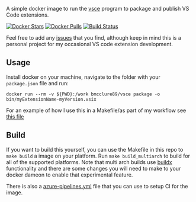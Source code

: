 A simple docker image to run the [vsce](https://code.visualstudio.com/api/working-with-extensions/publishing-extension) program to package and publish VS Code extensions. 

[![Docker Stars](https://img.shields.io/docker/stars/bmcclure89/vsce.svg?style=flat-square)](https://hub.docker.com/r/bmcclure89/vsce/) [![Docker Pulls](https://img.shields.io/docker/pulls/bmcclure89/vsce.svg?style=flat-square)](https://hub.docker.com/r/bmcclure89/vsce/) [![Build Status](https://dev.azure.com/brandonmcclure89/vsce/_apis/build/status/brandonmcclure.vsce?branchName=main)](https://dev.azure.com/brandonmcclure89/vsce/_build/latest?definitionId=13&branchName=main)

Feel free to add any [issues](https://github.com/brandonmcclure/vsce/issues) that you find, although keep in mind this is a personal project for my occasional VS code extension development. 


## Usage

Install docker on your machine, navigate to the folder with your `package.json` file and run:

```
docker run --rm -v ${PWD}:/work bmcclure89/vsce package -o bin/myExtensionName-myVersion.vsix
```

For an example of how I use this in a Makefile/as part of my workflow see [this file](https://github.com/brandonmcclure/makefile-boilerplate/blob/main/Makefile)

## Build
If you want to build this yourself, you can use the Makefile in this repo to `make build` a image on your platform. Run `make build_multiarch` to build for all of the supported platforms. Note that multi arch builds use [buildx](https://docs.docker.com/buildx/working-with-buildx/) functionality and there are some changes you will need to make to your docker dameon to enable that experimental feature. 

There is also a [azure-pipelines.yml](azure-pipelines.yml) file that you can use to setup CI for the image. 